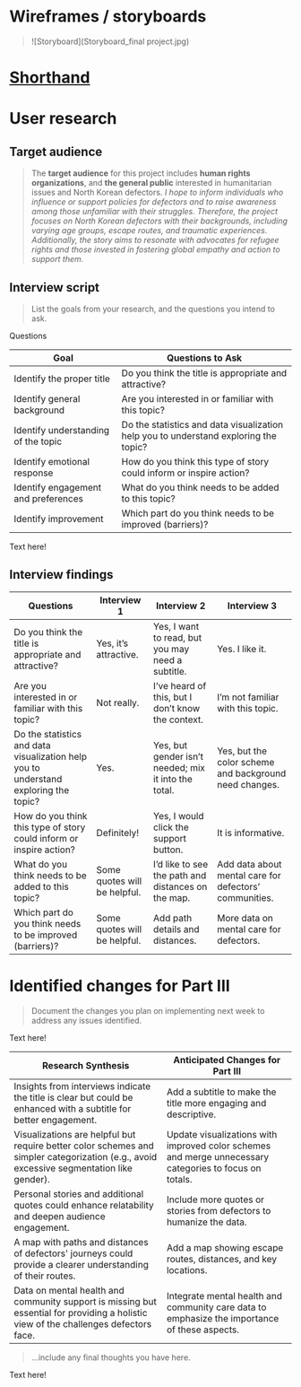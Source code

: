 # Wireframes / storyboards
> ![Storyboard](Storyboard_final project.jpg)

 # [Shorthand](https://preview.shorthand.com/jGleKvtHHNr3g0tD)



# User research 

## Target audience
> The **target audience** for this project includes **human rights organizations**, and **the general public** interested in humanitarian issues and North Korean defectors.
> *I hope to inform individuals who influence or support policies for defectors and to raise awareness among those unfamiliar with their struggles. Therefore, the project focuses on North Korean defectors with their backgrounds, including varying age groups, escape routes, and traumatic experiences. Additionally, the story aims to resonate with advocates for refugee rights and those invested in fostering global empathy and action to support them.*


## Interview script
> List the goals from your research, and the questions you intend to ask. 

Questions



| Goal                                | Questions to Ask                                                                               |
|-------------------------------------|-----------------------------------------------------------------------------------------------|
| Identify the proper title           | Do you think the title is appropriate and attractive?                                         |
| Identify general background         | Are you interested in or familiar with this topic?                                            |
| Identify understanding of the topic | Do the statistics and data visualization help you to understand exploring the topic?          |
| Identify emotional response         | How do you think this type of story could inform or inspire action?                          |
| Identify engagement and preferences | What do you think needs to be added to this topic?                                            |
| Identify improvement | Which part do you think needs to be improved (barriers)?                                   |



Text here!

## Interview findings
> 

| Questions               | Interview 1                     | Interview 2                                      | Interview 3                                       |
|-------------------------|----------------------------------|-------------------------------------------------|-------------------------------------------------|
| Do you think the title is appropriate and attractive? | Yes, it’s attractive.          | Yes, I want to read, but you may need a subtitle.    | Yes. I like it.                                                 |
| Are you interested in or familiar with this topic?    | Not really.                     | I’ve heard of this, but I don’t know the context.    | I’m not familiar with this topic.                    |
| Do the statistics and data visualization help you to understand exploring the topic? | Yes.                            | Yes, but gender isn’t needed; mix it into the total. | Yes, but the color scheme and background need changes. |
| How do you think this type of story could inform or inspire action? | Definitely!                     | Yes, I would click the support button.               | It is informative.                                   |
| What do you think needs to be added to this topic?    | Some quotes will be helpful.    | I’d like to see the path and distances on the map.   | Add data about mental care for defectors’ communities. |
| Which part do you think needs to be improved (barriers)? | Some quotes will be helpful.    | Add path details and distances.                     | More data on mental care for defectors.              |


# Identified changes for Part III
> Document the changes you plan on implementing next week to address any issues identified.  

Text here!

| Research Synthesis                   | Anticipated Changes for Part III      |
|--------------------------------------|---------------------------------------|
| Insights from interviews indicate the title is clear but could be enhanced with a subtitle for better engagement. | Add a subtitle to make the title more engaging and descriptive. |
| Visualizations are helpful but require better color schemes and simpler categorization (e.g., avoid excessive segmentation like gender). | Update visualizations with improved color schemes and merge unnecessary categories to focus on totals. |
| Personal stories and additional quotes could enhance relatability and deepen audience engagement. | Include more quotes or stories from defectors to humanize the data. |
| A map with paths and distances of defectors' journeys could provide a clearer understanding of their routes. | Add a map showing escape routes, distances, and key locations. |
| Data on mental health and community support is missing but essential for providing a holistic view of the challenges defectors face. | Integrate mental health and community care data to emphasize the importance of these aspects. |


> ...include any final thoughts you have here. 

Text here!

